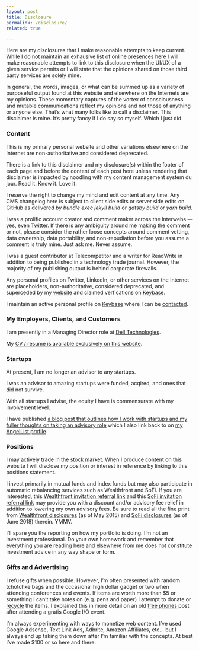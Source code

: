 ```yaml
---
layout: post
title: Disclosure
permalink: /disclosure/
related: true

---
```


Here are my disclosures that I make reasonable attempts to keep current. While I do not maintain an exhausive list of online presences here I will make reasonable attempts to link to this disclosure when the UI/UX of a given service permits or I will state that the opinions shared on those third party services are solely mine.

In general, the words, images, or what can be summed up as a variety of purposeful output found at this website and elsewhere on the Internets are my opinions. These momentary captures of the vortex of consciousness and mutable communications reflect my opinions and not those of anything or anyone else. That’s what many folks like to call a disclaimer. This disclaimer is mine. It’s pretty fancy if I do say so myself. Which I just did.

### Content

This is my primary personal website and other variations elsewhere on the Internet are non-authoritative and considered deprecated.

There is a link to this disclaimer and my disclosure(s) within the footer of each page and before the content of each post here unless rendering that disclaimer is impacted by noodling with my content management system du jour. Read it. Know it. Love it.

I reserve the right to change my mind and edit content at any time. Any CMS changelog here is subject to client side edits or server side edits on GitHub as delivered by _bundle exec jekyll build_ or _gatsby build_ or _yarn build_.

I was a prolific account creator and comment maker across the Interwebs — yes, even [Twitter](/on-twitter/). If there is any ambiguity around me making the comment or not, please consider the rather loose concepts around comment vetting, data ownership, data portability, and non-repudiation before you assume a comment is truly mine. Just ask me. Never assume.

I was a guest contributor at Telecompetitor and a writer for ReadWrite in addition to being published in a technology trade journal. However, the majority of my publishing output is behind corporate firewalls.

Any personal profiles on Twitter, LinkedIn, or other services on the Internet are placeholders, non-authoritative, considered deprecated, and superceded by my [website](/) and claimed verfications on [Keybase](https://keybase.io/jaycuthrell).

I maintain an active personal profile on [Keybase](https://keybase.io/jaycuthrell) where I can be [contacted](/contact/).

### My Employers, Clients, and Customers

I am presently in a Managing Director role at [Dell Technologies](http://www.delltechnologies.com).

My [CV / resumé is available exclusively on this website](/resume/).

### Startups

At present, I am no longer an advisor to any startups.

I was an advisor to amazing startups were funded, acqired, and ones that did not survive.

With all startups I advise, the equity I have is commensurate with my involvement level.

I have published [a blog post that outlines how I work with startups and my fuller thoughts on taking an advisory role](/be-my-advisor/) which I also link back to on [my AngelList profile](https://angel.co/jaycuthrell).

### Positions

I may actively trade in the stock market. When I produce content on this website I will disclose my position or interest in reference by linking to this positions statement. 

I invest primarily in mutual funds and index funds but may also participate in automatic rebalancing services such as Wealthfront and SoFi. If you are interested, this [Wealthfront invitation referral link](http://wlth.fr/1RjvsX3) and this [SoFi invitation referral link](https://www.sofi.com/share/560073?src=copy) may provide you with a discount and/or advisory fee relief in addition to lowering my own advisory fees. Be sure to read all the fine print from [Wealthfront disclosures](https://www.wealthfront.com/legal/disclosure) (as of May 2015) and [SoFi disclosures](https://www.sofi.com/legal/) (as of June 2018) therein. YMMV.

I’ll spare you the reporting on how my portfolio is doing. I’m not an investment professional. Do your own homework and remember that everything you are reading here and elsewhere from me does not constitute investment advice in any way shape or form.

### Gifts and Advertising

I refuse gifts when possible. However, I’m often presented with random tchotchke bags and the occasional high dollar gadget or two when attending conferences and events. If items are worth more than $5 or something I can’t take notes on (e.g. pens and paper) I attempt to donate or [recycle](https://www.bestbuy.com/recycle) the items. I explained this in more detail on an old [free phones](/free-phones/) post after attending a gratis Google I/O event.

I’m always experimenting with ways to monetize web content. I’ve used Google Adsense, Text Link Ads, Adbrite, Amazon Affiliates, etc… but I always end up taking them down after I’m familiar with the concepts. At best I’ve made $100 or so here and there.

